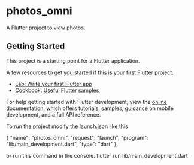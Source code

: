 # photos_omni

A Flutter project to view photos.

## Getting Started

This project is a starting point for a Flutter application.

A few resources to get you started if this is your first Flutter project:

- [Lab: Write your first Flutter app](https://docs.flutter.dev/get-started/codelab)
- [Cookbook: Useful Flutter samples](https://docs.flutter.dev/cookbook)

For help getting started with Flutter development, view the
[online documentation](https://docs.flutter.dev/), which offers tutorials,
samples, guidance on mobile development, and a full API reference.

To run the project modify the launch.json like this

{
    "name": "photos_omni",
    "request": "launch",
    "program": "lib/main_development.dart",
     "type": "dart"
},

or run this command in the console: flutter run lib/main_development.dart 
